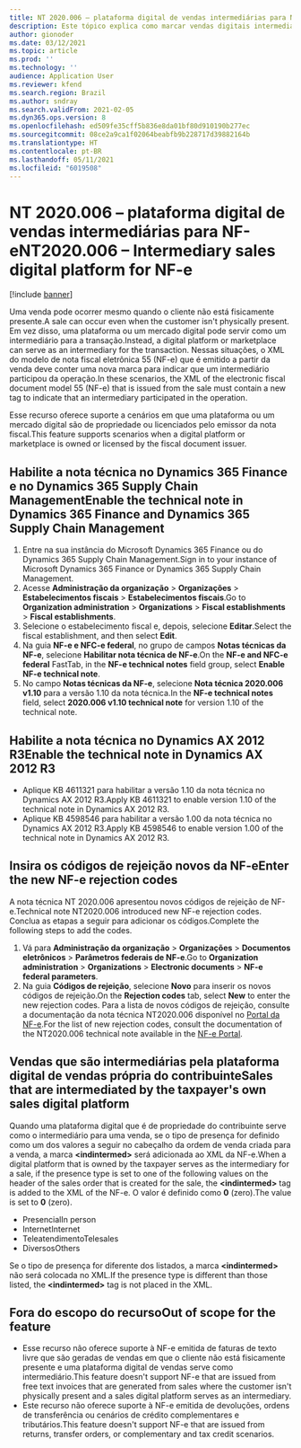 ```yaml
---
title: NT 2020.006 – plataforma digital de vendas intermediárias para NF-e
description: Este tópico explica como marcar vendas digitais intermediárias para NF-e.
author: gionoder
ms.date: 03/12/2021
ms.topic: article
ms.prod: ''
ms.technology: ''
audience: Application User
ms.reviewer: kfend
ms.search.region: Brazil
ms.author: sndray
ms.search.validFrom: 2021-02-05
ms.dyn365.ops.version: 8
ms.openlocfilehash: ed509fe35cff5b836e8da01bf80d910190b277ec
ms.sourcegitcommit: 08ce2a9ca1f02064beabfb9b228717d39882164b
ms.translationtype: HT
ms.contentlocale: pt-BR
ms.lasthandoff: 05/11/2021
ms.locfileid: "6019508"
---
```

# <a name="nt2020006--intermediary-sales-digital-platform-for-nf-e"></a><span data-ttu-id="17520-103">NT 2020.006 – plataforma digital de vendas intermediárias para NF-e</span><span class="sxs-lookup"><span data-stu-id="17520-103">NT2020.006 – Intermediary sales digital platform for NF-e</span></span>

[!include [banner](../includes/banner.md)]

<span data-ttu-id="17520-104">Uma venda pode ocorrer mesmo quando o cliente não está fisicamente presente.</span><span class="sxs-lookup"><span data-stu-id="17520-104">A sale can occur even when the customer isn't physically present.</span></span> <span data-ttu-id="17520-105">Em vez disso, uma plataforma ou um mercado digital pode servir como um intermediário para a transação.</span><span class="sxs-lookup"><span data-stu-id="17520-105">Instead, a digital platform or marketplace can serve as an intermediary for the transaction.</span></span> <span data-ttu-id="17520-106">Nessas situações, o XML do modelo de nota fiscal eletrônica 55 (NF-e) que é emitido a partir da venda deve conter uma nova marca para indicar que um intermediário participou da operação.</span><span class="sxs-lookup"><span data-stu-id="17520-106">In these scenarios, the XML of the electronic fiscal document model 55 (NF-e) that is issued from the sale must contain a new tag to indicate that an intermediary participated in the operation.</span></span>

<span data-ttu-id="17520-107">Esse recurso oferece suporte a cenários em que uma plataforma ou um mercado digital são de propriedade ou licenciados pelo emissor da nota fiscal.</span><span class="sxs-lookup"><span data-stu-id="17520-107">This feature supports scenarios when a digital platform or marketplace is owned or licensed by the fiscal document issuer.</span></span>

## <a name="enable-the-technical-note-in-dynamics-365-finance-and-dynamics-365-supply-chain-management"></a><span data-ttu-id="17520-108">Habilite a nota técnica no Dynamics 365 Finance e no Dynamics 365 Supply Chain Management</span><span class="sxs-lookup"><span data-stu-id="17520-108">Enable the technical note in Dynamics 365 Finance and Dynamics 365 Supply Chain Management</span></span>

1. <span data-ttu-id="17520-109">Entre na sua instância do Microsoft Dynamics 365 Finance ou do Dynamics 365 Supply Chain Management.</span><span class="sxs-lookup"><span data-stu-id="17520-109">Sign in to your instance of Microsoft Dynamics 365 Finance or Dynamics 365 Supply Chain Management.</span></span>
2. <span data-ttu-id="17520-110">Acesse **Administração da organização** \> **Organizações** \> **Estabelecimentos fiscais** \> **Estabelecimentos fiscais**.</span><span class="sxs-lookup"><span data-stu-id="17520-110">Go to **Organization administration** \> **Organizations** \> **Fiscal establishments** \> **Fiscal establishments**.</span></span>
3. <span data-ttu-id="17520-111">Selecione o estabelecimento fiscal e, depois, selecione **Editar**.</span><span class="sxs-lookup"><span data-stu-id="17520-111">Select the fiscal establishment, and then select **Edit**.</span></span>
4. <span data-ttu-id="17520-112">Na guia **NF-e e NFC-e federal**, no grupo de campos **Notas técnicas da NF-e**, selecione **Habilitar nota técnica de NF-e**.</span><span class="sxs-lookup"><span data-stu-id="17520-112">On the **NF-e and NFC-e federal** FastTab, in the **NF-e technical notes** field group, select **Enable NF-e technical note**.</span></span>
5. <span data-ttu-id="17520-113">No campo **Notas técnicas da NF-e**, selecione **Nota técnica 2020.006 v1.10** para a versão 1.10 da nota técnica.</span><span class="sxs-lookup"><span data-stu-id="17520-113">In the **NF-e technical notes** field, select **2020.006 v1.10 technical note** for version 1.10 of the technical note.</span></span>

## <a name="enable-the-technical-note-in-dynamics-ax-2012-r3"></a><span data-ttu-id="17520-114">Habilite a nota técnica no Dynamics AX 2012 R3</span><span class="sxs-lookup"><span data-stu-id="17520-114">Enable the technical note in Dynamics AX 2012 R3</span></span>

- <span data-ttu-id="17520-115">Aplique KB 4611321 para habilitar a versão 1.10 da nota técnica no Dynamics AX 2012 R3.</span><span class="sxs-lookup"><span data-stu-id="17520-115">Apply KB 4611321 to enable version 1.10 of the technical note in Dynamics AX 2012 R3.</span></span>
- <span data-ttu-id="17520-116">Aplique KB 4598546 para habilitar a versão 1.00 da nota técnica no Dynamics AX 2012 R3.</span><span class="sxs-lookup"><span data-stu-id="17520-116">Apply KB 4598546 to enable version 1.00 of the technical note in Dynamics AX 2012 R3.</span></span>

## <a name="enter-the-new-nf-e-rejection-codes"></a><span data-ttu-id="17520-117">Insira os códigos de rejeição novos da NF-e</span><span class="sxs-lookup"><span data-stu-id="17520-117">Enter the new NF-e rejection codes</span></span>

<span data-ttu-id="17520-118">A nota técnica NT 2020.006 apresentou novos códigos de rejeição de NF-e.</span><span class="sxs-lookup"><span data-stu-id="17520-118">Technical note NT2020.006 introduced new NF-e rejection codes.</span></span> <span data-ttu-id="17520-119">Conclua as etapas a seguir para adicionar os códigos.</span><span class="sxs-lookup"><span data-stu-id="17520-119">Complete the following steps to add the codes.</span></span>

1. <span data-ttu-id="17520-120">Vá para **Administração da organização** \> **Organizações** \> **Documentos eletrônicos** \> **Parâmetros federais de NF-e**.</span><span class="sxs-lookup"><span data-stu-id="17520-120">Go to **Organization administration** \> **Organizations** \> **Electronic documents** \> **NF-e federal parameters**.</span></span>
2. <span data-ttu-id="17520-121">Na guia **Códigos de rejeição**, selecione **Novo** para inserir os novos códigos de rejeição.</span><span class="sxs-lookup"><span data-stu-id="17520-121">On the **Rejection codes** tab, select **New** to enter the new rejection codes.</span></span> <span data-ttu-id="17520-122">Para a lista de novos códigos de rejeição, consulte a documentação da nota técnica NT2020.006 disponível no [Portal da NF-e](http://www.nfe.fazenda.gov.br/portal/principal.aspx).</span><span class="sxs-lookup"><span data-stu-id="17520-122">For the list of new rejection codes, consult the documentation of the NT2020.006 technical note available in the [NF-e Portal](http://www.nfe.fazenda.gov.br/portal/principal.aspx).</span></span>

## <a name="sales-that-are-intermediated-by-the-taxpayers-own-sales-digital-platform"></a><span data-ttu-id="17520-123">Vendas que são intermediárias pela plataforma digital de vendas própria do contribuinte</span><span class="sxs-lookup"><span data-stu-id="17520-123">Sales that are intermediated by the taxpayer's own sales digital platform</span></span>

<span data-ttu-id="17520-124">Quando uma plataforma digital que é de propriedade do contribuinte serve como o intermediário para uma venda, se o tipo de presença for definido como um dos valores a seguir no cabeçalho da ordem de venda criada para a venda, a marca **&lt;indintermed&gt;** será adicionada ao XML da NF-e.</span><span class="sxs-lookup"><span data-stu-id="17520-124">When a digital platform that is owned by the taxpayer serves as the intermediary for a sale, if the presence type is set to one of the following values on the header of the sales order that is created for the sale, the **&lt;indintermed&gt;** tag is added to the XML of the NF-e.</span></span> <span data-ttu-id="17520-125">O valor é definido como **0** (zero).</span><span class="sxs-lookup"><span data-stu-id="17520-125">The value is set to **0** (zero).</span></span>

- <span data-ttu-id="17520-126">Presencial</span><span class="sxs-lookup"><span data-stu-id="17520-126">In person</span></span>
- <span data-ttu-id="17520-127">Internet</span><span class="sxs-lookup"><span data-stu-id="17520-127">Internet</span></span>
- <span data-ttu-id="17520-128">Teleatendimento</span><span class="sxs-lookup"><span data-stu-id="17520-128">Telesales</span></span>
- <span data-ttu-id="17520-129">Diversos</span><span class="sxs-lookup"><span data-stu-id="17520-129">Others</span></span>

<span data-ttu-id="17520-130">Se o tipo de presença for diferente dos listados, a marca **&lt;indintermed&gt;** não será colocada no XML.</span><span class="sxs-lookup"><span data-stu-id="17520-130">If the presence type is different than those listed, the **&lt;indintermed&gt;** tag is not placed in the XML.</span></span>

## <a name="out-of-scope-for-the-feature"></a><span data-ttu-id="17520-131">Fora do escopo do recurso</span><span class="sxs-lookup"><span data-stu-id="17520-131">Out of scope for the feature</span></span>

- <span data-ttu-id="17520-132">Esse recurso não oferece suporte à NF-e emitida de faturas de texto livre que são geradas de vendas em que o cliente não está fisicamente presente e uma plataforma digital de vendas serve como intermediário.</span><span class="sxs-lookup"><span data-stu-id="17520-132">This feature doesn't support NF-e that are issued from free text invoices that are generated from sales where the customer isn't physically present and a sales digital platform serves as an intermediary.</span></span>
- <span data-ttu-id="17520-133">Este recurso não oferece suporte à NF-e emitida de devoluções, ordens de transferência ou cenários de crédito complementares e tributários.</span><span class="sxs-lookup"><span data-stu-id="17520-133">This feature doesn't support NF-e that are issued from returns, transfer orders, or complementary and tax credit scenarios.</span></span>
